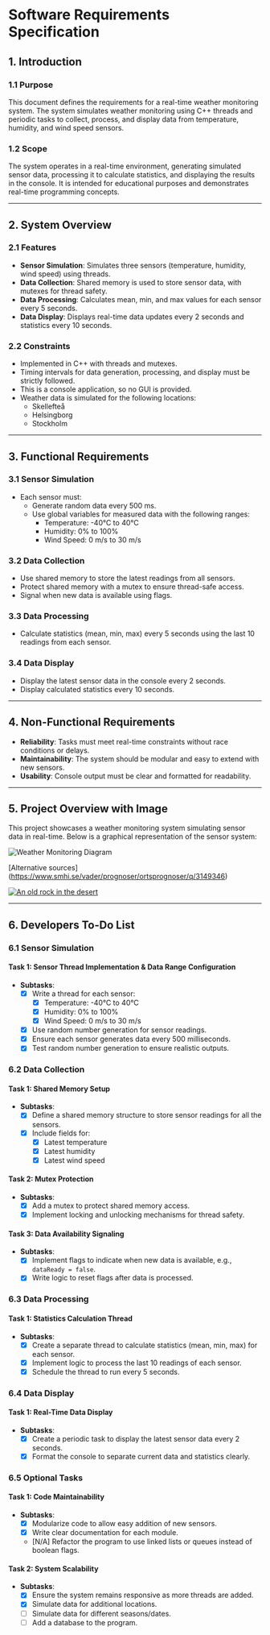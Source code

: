 # Software Requirements Specification

## **1. Introduction**

### **1.1 Purpose**
This document defines the requirements for a real-time weather monitoring system. The system simulates weather monitoring using C++ threads and periodic tasks to collect, process, and display data from temperature, humidity, and wind speed sensors.

### **1.2 Scope**
The system operates in a real-time environment, generating simulated sensor data, processing it to calculate statistics, and displaying the results in the console. It is intended for educational purposes and demonstrates real-time programming concepts.

---

## **2. System Overview**

### **2.1 Features**
- **Sensor Simulation**: Simulates three sensors (temperature, humidity, wind speed) using threads.
- **Data Collection**: Shared memory is used to store sensor data, with mutexes for thread safety.
- **Data Processing**: Calculates mean, min, and max values for each sensor every 5 seconds.
- **Data Display**: Displays real-time data updates every 2 seconds and statistics every 10 seconds.

### **2.2 Constraints**
- Implemented in C++ with threads and mutexes.
- Timing intervals for data generation, processing, and display must be strictly followed.
- This is a console application, so no GUI is provided.
- Weather data is simulated for the following locations:
  - Skellefteå
  - Helsingborg
  - Stockholm

---

## **3. Functional Requirements**

### **3.1 Sensor Simulation**
- Each sensor must:
  - Generate random data every 500 ms.
  - Use global variables for measured data with the following ranges:
    - Temperature: -40°C to 40°C
    - Humidity: 0% to 100%
    - Wind Speed: 0 m/s to 30 m/s

### **3.2 Data Collection**
- Use shared memory to store the latest readings from all sensors.
- Protect shared memory with a mutex to ensure thread-safe access.
- Signal when new data is available using flags.

### **3.3 Data Processing**
- Calculate statistics (mean, min, max) every 5 seconds using the last 10 readings from each sensor.

### **3.4 Data Display**
- Display the latest sensor data in the console every 2 seconds.
- Display calculated statistics every 10 seconds.

---

## **4. Non-Functional Requirements**
- **Reliability**: Tasks must meet real-time constraints without race conditions or delays.
- **Maintainability**: The system should be modular and easy to extend with new sensors.
- **Usability**: Console output must be clear and formatted for readability.

---

## **5. Project Overview with Image**
This project showcases a weather monitoring system simulating sensor data in real-time. Below is a graphical representation of the sensor system:

![Weather Monitoring Diagram](diagram.png)

[Alternative sources] (https://www.smhi.se/vader/prognoser/ortsprognoser/q/3149346)

[![An old rock in the desert](/assets/images/shiprock.jpg "Shiprock, New Mexico by Beau Rogers")](https://www.flickr.com/photos/beaurogers/31833779864/in/photolist-Qv3rFw-34mt9F-a9Cmfy-5Ha3Zi-9msKdv-o3hgjr-hWpUte-4WMsJ1-KUQ8N-deshUb-vssBD-6CQci6-8AFCiD-zsJWT-nNfsgB-dPDwZJ-bn9JGn-5HtSXY-6CUhAL-a4UTXB-ugPum-KUPSo-fBLNm-6CUmpy-4WMsc9-8a7D3T-83KJev-6CQ2bK-nNusHJ-a78rQH-nw3NvT-7aq2qf-8wwBso-3nNceh-ugSKP-4mh4kh-bbeeqH-a7biME-q3PtTf-brFpgb-cg38zw-bXMZc-nJPELD-f58Lmo-bXMYG-bz8AAi-bxNtNT-bXMYi-bXMY6-bXMYv)



---

## **6. Developers To-Do List**

### **6.1 Sensor Simulation**
#### Task 1: Sensor Thread Implementation & Data Range Configuration
- **Subtasks**:
  - [x] Write a thread for each sensor:
    - [x] Temperature: -40°C to 40°C
    - [x] Humidity: 0% to 100%
    - [x] Wind Speed: 0 m/s to 30 m/s
  - [x] Use random number generation for sensor readings.
  - [x] Ensure each sensor generates data every 500 milliseconds.
  - [x] Test random number generation to ensure realistic outputs.

### **6.2 Data Collection**
#### Task 1: Shared Memory Setup
- **Subtasks**:
  - [x] Define a shared memory structure to store sensor readings for all the sensors.
  - [x] Include fields for:
    - [x] Latest temperature
    - [x] Latest humidity
    - [x] Latest wind speed

#### Task 2: Mutex Protection
- **Subtasks**:
  - [x] Add a mutex to protect shared memory access.
  - [x] Implement locking and unlocking mechanisms for thread safety.

#### Task 3: Data Availability Signaling
- **Subtasks**:
  - [x] Implement flags to indicate when new data is available, e.g., `dataReady = false`.
  - [x] Write logic to reset flags after data is processed.

### **6.3 Data Processing**
#### Task 1: Statistics Calculation Thread
- **Subtasks**:
  - [x] Create a separate thread to calculate statistics (mean, min, max) for each sensor.
  - [x] Implement logic to process the last 10 readings of each sensor.
  - [x] Schedule the thread to run every 5 seconds.

### **6.4 Data Display**
#### Task 1: Real-Time Data Display
- **Subtasks**:
  - [x] Create a periodic task to display the latest sensor data every 2 seconds.
  - [x] Format the console to separate current data and statistics clearly.

### **6.5 Optional Tasks**
#### Task 1: Code Maintainability
- **Subtasks**:
  - [x] Modularize code to allow easy addition of new sensors.
  - [x] Write clear documentation for each module.
  - [N/A] Refactor the program to use linked lists or queues instead of boolean flags.

#### Task 2: System Scalability
- **Subtasks**:
  - [x] Ensure the system remains responsive as more threads are added.
  - [x] Simulate data for additional locations.
  - [ ] Simulate data for different seasons/dates.
  - [ ] Add a database to the program.
